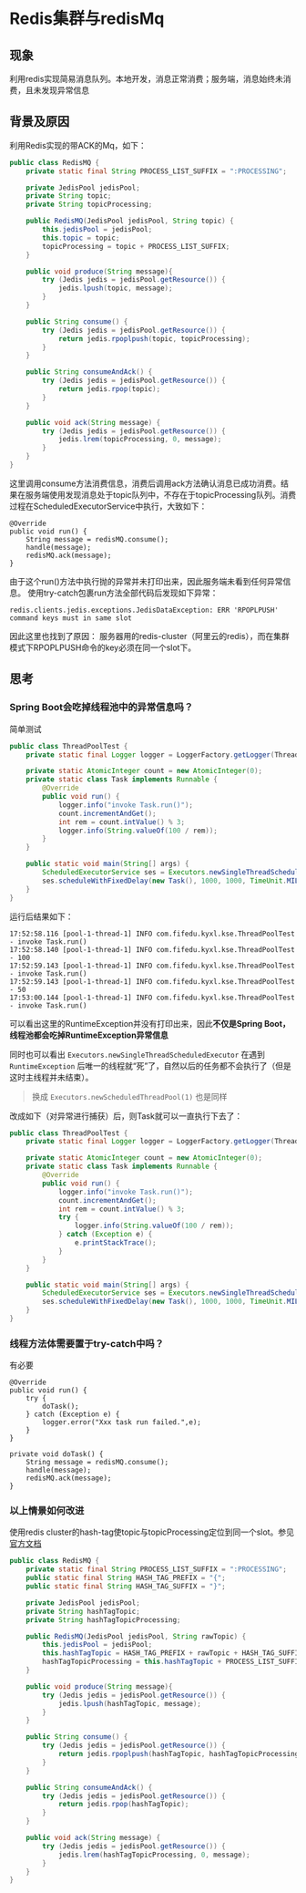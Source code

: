 # Redis集群与redisMq
## 现象
利用redis实现简易消息队列。本地开发，消息正常消费；服务端，消息始终未消费，且未发现异常信息

## 背景及原因
利用Redis实现的带ACK的Mq，如下：
```java
public class RedisMQ {
    private static final String PROCESS_LIST_SUFFIX = ":PROCESSING";

    private JedisPool jedisPool;
    private String topic;
    private String topicProcessing;

    public RedisMQ(JedisPool jedisPool, String topic) {
        this.jedisPool = jedisPool;
        this.topic = topic;
        topicProcessing = topic + PROCESS_LIST_SUFFIX;
    }

    public void produce(String message){
        try (Jedis jedis = jedisPool.getResource()) {
            jedis.lpush(topic, message);
        }
    }

    public String consume() {
        try (Jedis jedis = jedisPool.getResource()) {
            return jedis.rpoplpush(topic, topicProcessing);
        }
    }

    public String consumeAndAck() {
        try (Jedis jedis = jedisPool.getResource()) {
            return jedis.rpop(topic);
        }
    }

    public void ack(String message) {
        try (Jedis jedis = jedisPool.getResource()) {
            jedis.lrem(topicProcessing, 0, message);
        }
    }
}
```

这里调用consume方法消费信息，消费后调用ack方法确认消息已成功消费。结果在服务端使用发现消息处于topic队列中，不存在于topicProcessing队列。消费过程在ScheduledExecutorService中执行，大致如下：
```
@Override
public void run() {
    String message = redisMQ.consume();
    handle(message);
    redisMQ.ack(message);
}
```
由于这个run()方法中执行抛的异常并未打印出来，因此服务端未看到任何异常信息。
使用try-catch包裹run方法全部代码后发现如下异常：
```
redis.clients.jedis.exceptions.JedisDataException: ERR 'RPOPLPUSH' command keys must in same slot
```
因此这里也找到了原因： 服务器用的redis-cluster（阿里云的redis），而在集群模式下RPOPLPUSH命令的key必须在同一个slot下。

## 思考
### Spring Boot会吃掉线程池中的异常信息吗？
简单测试
```java
public class ThreadPoolTest {
    private static final Logger logger = LoggerFactory.getLogger(ThreadPoolTest.class);

    private static AtomicInteger count = new AtomicInteger(0);
    private static class Task implements Runnable {
        @Override
        public void run() {
            logger.info("invoke Task.run()");
            count.incrementAndGet();
            int rem = count.intValue() % 3;
            logger.info(String.valueOf(100 / rem));
        }
    }

    public static void main(String[] args) {
        ScheduledExecutorService ses = Executors.newSingleThreadScheduledExecutor();
        ses.scheduleWithFixedDelay(new Task(), 1000, 1000, TimeUnit.MILLISECONDS);
    }
}
```
运行后结果如下：
```
17:52:58.116 [pool-1-thread-1] INFO com.fifedu.kyxl.kse.ThreadPoolTest - invoke Task.run()
17:52:58.140 [pool-1-thread-1] INFO com.fifedu.kyxl.kse.ThreadPoolTest - 100
17:52:59.143 [pool-1-thread-1] INFO com.fifedu.kyxl.kse.ThreadPoolTest - invoke Task.run()
17:52:59.143 [pool-1-thread-1] INFO com.fifedu.kyxl.kse.ThreadPoolTest - 50
17:53:00.144 [pool-1-thread-1] INFO com.fifedu.kyxl.kse.ThreadPoolTest - invoke Task.run()
```
可以看出这里的RuntimeException并没有打印出来，因此**不仅是Spring Boot，线程池都会吃掉RuntimeException异常信息**

同时也可以看出 `Executors.newSingleThreadScheduledExecutor` 在遇到 `RuntimeException` 后唯一的线程就“死”了，自然以后的任务都不会执行了（但是这时主线程并未结束）。
> 换成 `Executors.newScheduledThreadPool(1)` 也是同样

改成如下（对异常进行捕获）后，则Task就可以一直执行下去了：
```java
public class ThreadPoolTest {
    private static final Logger logger = LoggerFactory.getLogger(ThreadPoolTest.class);

    private static AtomicInteger count = new AtomicInteger(0);
    private static class Task implements Runnable {
        @Override
        public void run() {
            logger.info("invoke Task.run()");
            count.incrementAndGet();
            int rem = count.intValue() % 3;
            try {
                logger.info(String.valueOf(100 / rem));
            } catch (Exception e) {
                e.printStackTrace();
            }
        }
    }

    public static void main(String[] args) {
        ScheduledExecutorService ses = Executors.newSingleThreadScheduledExecutor();
        ses.scheduleWithFixedDelay(new Task(), 1000, 1000, TimeUnit.MILLISECONDS);
    }
}
```

### 线程方法体需要置于try-catch中吗？
有必要
```
@Override
public void run() {
    try {
        doTask();
    } catch (Exception e) {
        logger.error("Xxx task run failed.",e);
    }
}

private void doTask() {
    String message = redisMQ.consume();
    handle(message);
    redisMQ.ack(message);
}
```

### 以上情景如何改进
使用redis cluster的hash-tag使topic与topicProcessing定位到同一个slot。参见[官方文档](https://redis.io/topics/cluster-spec#keys-hash-tags)
```java
public class RedisMQ {
    private static final String PROCESS_LIST_SUFFIX = ":PROCESSING";
    public static final String HASH_TAG_PREFIX = "{";
    public static final String HASH_TAG_SUFFIX = "}";

    private JedisPool jedisPool;
    private String hashTagTopic;
    private String hashTagTopicProcessing;

    public RedisMQ(JedisPool jedisPool, String rawTopic) {
        this.jedisPool = jedisPool;
        this.hashTagTopic = HASH_TAG_PREFIX + rawTopic + HASH_TAG_SUFFIX;
        hashTagTopicProcessing = this.hashTagTopic + PROCESS_LIST_SUFFIX;
    }

    public void produce(String message){
        try (Jedis jedis = jedisPool.getResource()) {
            jedis.lpush(hashTagTopic, message);
        }
    }

    public String consume() {
        try (Jedis jedis = jedisPool.getResource()) {
            return jedis.rpoplpush(hashTagTopic, hashTagTopicProcessing);
        }
    }

    public String consumeAndAck() {
        try (Jedis jedis = jedisPool.getResource()) {
            return jedis.rpop(hashTagTopic);
        }
    }

    public void ack(String message) {
        try (Jedis jedis = jedisPool.getResource()) {
            jedis.lrem(hashTagTopicProcessing, 0, message);
        }
    }
}
```

